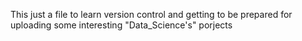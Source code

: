 This just a file to learn version control and getting to be prepared for uploading some interesting "Data_Science's" porjects
